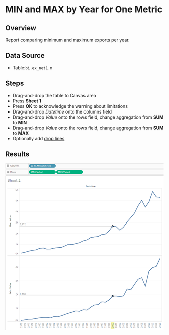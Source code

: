 # MIN and MAX by Year for One Metric

## Overview

Report comparing minimum and maximum exports per year.

## Data Source

* Table:`bi.ex_net1.m`

## Steps

- Drag-and-drop the table to Canvas area
- Press **Sheet 1**
- Press **OK** to acknowledge the warning about limitations
- Drag-and-drop _Datetime_ onto the columns field
- Drag-and-drop _Value_ onto the rows field, change aggregation from **SUM** to **MIN**
- Drag-and-drop _Value_ onto the rows field, change aggregation from **SUM** to **MAX**
- Optionally add [drop lines](comparision_of_two_metrics_at_one_bar_graph.md#drop-lines)

## Results

![](../images/max_min.png)
